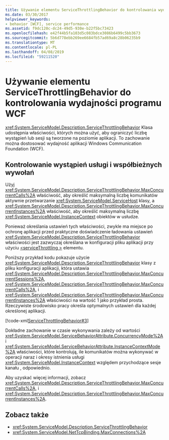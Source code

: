 ```yaml
---
title: Używanie elementu ServiceThrottlingBehavior do kontrolowania wydajności programu WCF
ms.date: 03/30/2017
helpviewer_keywords:
- behavior [WCF], service performance
ms.assetid: f9dc120c-dc24-49d5-930e-b22f5bc73423
ms.openlocfilehash: e42f44b5fa103d5c083bdce3086b6499c5bb3673
ms.sourcegitcommit: 5b6d778ebb269ee6684fb57ad69a8c28b06235b9
ms.translationtype: MT
ms.contentlocale: pl-PL
ms.lasthandoff: 04/08/2019
ms.locfileid: "59211520"
---
```

# <a name="using-servicethrottlingbehavior-to-control-wcf-service-performance"></a>Używanie elementu ServiceThrottlingBehavior do kontrolowania wydajności programu WCF
<xref:System.ServiceModel.Description.ServiceThrottlingBehavior> Klasa udostępnia właściwości, których można użyć, aby ograniczyć liczbę wystąpień lub sesji są tworzone na poziomie aplikacji. To zachowanie można dostosować wydajność aplikacji Windows Communication Foundation (WCF).  
  
## <a name="controlling-service-instances-and-concurrent-calls"></a>Kontrolowanie wystąpień usługi i współbieżnych wywołań  
 Użyj <xref:System.ServiceModel.Description.ServiceThrottlingBehavior.MaxConcurrentCalls%2A> właściwość, aby określić maksymalną liczbę komunikatów aktywnie przetwarzanie <xref:System.ServiceModel.ServiceHost> klasy, a <xref:System.ServiceModel.Description.ServiceThrottlingBehavior.MaxConcurrentInstances%2A> właściwość, aby określić maksymalną liczbę <xref:System.ServiceModel.InstanceContext> obiektów w usłudze.  
  
 Ponieważ określania ustawień tych właściwości, zwykle ma miejsce po ochronę aplikacji przed praktyczne doświadczenie ładowania ustawień <xref:System.ServiceModel.Description.ServiceThrottlingBehavior> właściwości jest zazwyczaj określana w konfiguracji pliku aplikacji przy użyciu [ \<serviceThrottling >](../../../../docs/framework/configure-apps/file-schema/wcf/servicethrottling.md) elementu.  
  
 Poniższy przykład kodu pokazuje użycie <xref:System.ServiceModel.Description.ServiceThrottlingBehavior> klasy z pliku konfiguracji aplikacji, która ustawia <xref:System.ServiceModel.Description.ServiceThrottlingBehavior.MaxConcurrentSessions%2A>, <xref:System.ServiceModel.Description.ServiceThrottlingBehavior.MaxConcurrentCalls%2A>, i <xref:System.ServiceModel.Description.ServiceThrottlingBehavior.MaxConcurrentInstances%2A> właściwości na wartość 1 jako przykład prosta. Rzeczywiste środowisko pracy określa optymalnych ustawień dla każdej określonej aplikacji.  
  
 [!code-xml[ServiceThrottlingBehavior#3](../../../../samples/snippets/csharp/VS_Snippets_CFX/servicethrottlingbehavior/cs/hostapplication.exe.config#3)]  
  
 Dokładne zachowanie w czasie wykonywania zależy od wartości <xref:System.ServiceModel.ServiceBehaviorAttribute.ConcurrencyMode%2A> i <xref:System.ServiceModel.ServiceBehaviorAttribute.InstanceContextMode%2A> właściwości, które kontrolują, ile komunikatów można wykonywać w operacji naraz i okresy istnienia usługi <xref:System.ServiceModel.InstanceContext> względem przychodzące sesje kanału , odpowiednio.  
  
 Aby uzyskać więcej informacji, zobacz <xref:System.ServiceModel.Description.ServiceThrottlingBehavior.MaxConcurrentCalls%2A>, i <xref:System.ServiceModel.Description.ServiceThrottlingBehavior.MaxConcurrentInstances%2A>.  
  
## <a name="see-also"></a>Zobacz także

- <xref:System.ServiceModel.Description.ServiceThrottlingBehavior>
- <xref:System.ServiceModel.NetTcpBinding.MaxConnections%2A>

